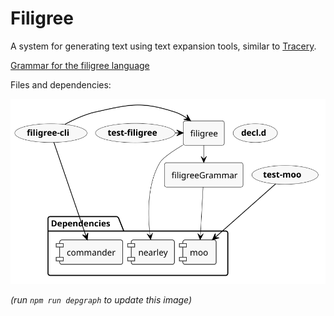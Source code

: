 # Filigree

A system for generating text using text expansion tools, similar to [Tracery](https://github.com/galaxykate/tracery).

[Grammar for the filigree language](railroad.html)

Files and dependencies:

![](depgraph.svg)

*(run `npm run depgraph` to update this image)*